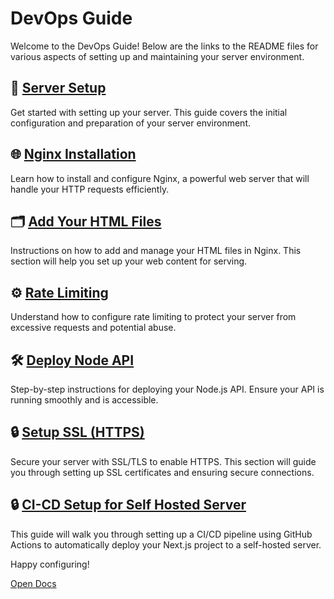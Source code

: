 # DevOps Guide

Welcome to the DevOps Guide! Below are the links to the README files for various aspects of setting up and maintaining your server environment.

## 🚀 **[Server Setup](./1-server-setup/readme.md)**

Get started with setting up your server. This guide covers the initial configuration and preparation of your server environment.

## 🌐 **[Nginx Installation](./2-nginx-installation/readme.md)**

Learn how to install and configure Nginx, a powerful web server that will handle your HTTP requests efficiently.

## 🗂️ **[Add Your HTML Files](./3-nginx-add-html/readme.md)**

Instructions on how to add and manage your HTML files in Nginx. This section will help you set up your web content for serving.

## ⚙️ **[Rate Limiting](./4-rate-limiting/readme.md)**

Understand how to configure rate limiting to protect your server from excessive requests and potential abuse.

## 🛠️ **[Deploy Node API](./5-deploy-node-api/readme.md)**

Step-by-step instructions for deploying your Node.js API. Ensure your API is running smoothly and is accessible.

## 🔒 **[Setup SSL (HTTPS)](./6-setup-ssl/readme.md)**

Secure your server with SSL/TLS to enable HTTPS. This section will guide you through setting up SSL certificates and ensuring secure connections.

## 🔒 **[CI-CD Setup for Self Hosted Server](./7-CI-CD-self-hosted/readme.md)**

This guide will walk you through setting up a CI/CD pipeline using GitHub Actions to automatically deploy your Next.js project to a self-hosted server.

Happy configuring!

[Open Docs](http://devops-docs.feelfreetocode.com/)
